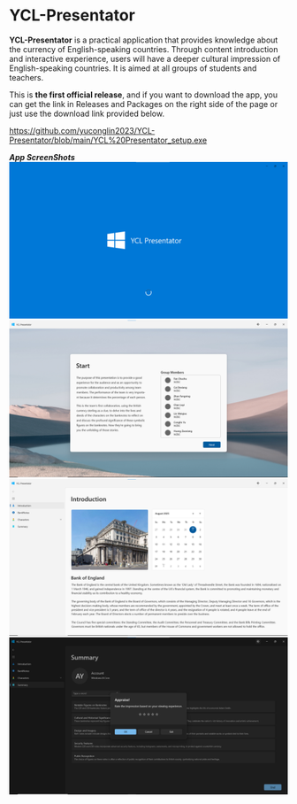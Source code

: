 # YCL-Presentator

**YCL-Presentator** is a practical application that provides knowledge about the currency of English-speaking countries. Through content introduction and interactive experience, users will have a deeper cultural impression of English-speaking countries. It is aimed at all groups of students and teachers.

This is **the first official release**, and if you want to download the app, you can get the link in Releases and Packages on the right side of the page or just use the download link provided below.

https://github.com/yuconglin2023/YCL-Presentator/blob/main/YCL%20Presentator_setup.exe

**_App ScreenShots_**
![splashpage](splashpage.png)
![startpage](startpage.png)
![mainframe](mainframe.png)
![ratingdialog](ratingdialog.png)

